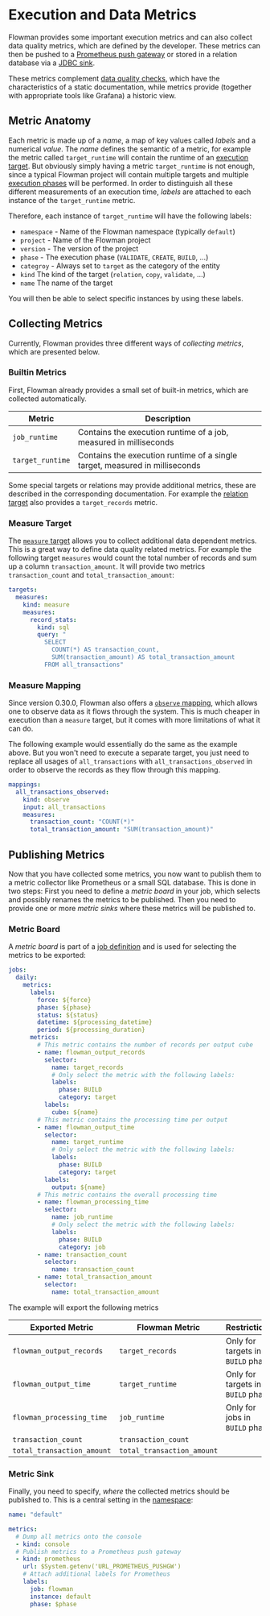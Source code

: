 # Execution and Data Metrics

Flowman provides some important execution metrics and can also collect data quality metrics, which are defined by the
developer. These metrics can then be pushed to a [Prometheus push gateway](../spec/metric/prometheus.md) or stored
in a relation database via a [JDBC sink](../spec/metric/jdbc.md).

These metrics complement [data quality checks](../cookbook/data-quality.md), which have the characteristics of a static 
documentation, while metrics provide (together with appropriate tools like Grafana) a historic view.


## Metric Anatomy
Each metric is made up of a *name*, a map of key values called *labels* and a numerical *value*. The *name* defines
the semantic of a metric, for example the metric called `target_runtime` will contain the runtime of an [execution
target](../spec/target/index.md). But obviously simply having a metric `target_runtime` is not enough, since a typical
Flowman project will contain multiple targets and multiple [execution phases](lifecycle.md) will be 
performed. In order to distinguish all these different measurements of an execution time, *labels* are attached to
each instance of the `target_runtime` metric.

Therefore, each instance of `target_runtime` will have the following labels:
* `namespace` - Name of the Flowman namespace (typically `default`)
* `project` - Name of the Flowman project
* `version` - The version of the project
* `phase` - The execution phase (`VALIDATE`, `CREATE`, `BUILD`, ...)
* `categroy` - Always set to `target` as the category of the entity
* `kind` The kind of the target (`relation`, `copy`, `validate`, ...)
* `name` The name of the target

You will then be able to select specific instances by using these labels.


## Collecting Metrics

Currently, Flowman provides three different ways of *collecting metrics*, which are presented below. 

### Builtin Metrics
First, Flowman already provides a small set of built-in metrics, which are collected automatically.

| Metric           | Description                                                                 |
|------------------|-----------------------------------------------------------------------------|
| `job_runtime`    | Contains the execution runtime of a job, measured in milliseconds           |
| `target_runtime` | Contains the execution runtime of a single target, measured in milliseconds |

Some special targets or relations may provide additional metrics, these are described in the corresponding 
documentation. For example the [relation target](../spec/target/relation.md) also provides a `target_records`
metric.


### Measure Target
The [`measure` target](../spec/target/measure.md) allows you to collect additional data dependent metrics. This is a 
great way to define data quality related metrics. For example the following target `measures` would count the total
number of records and sum up a column `transaction_amount`. It will provide two metrics `transaction_count` and
`total_transaction_amount`:

```yaml
targets:
  measures:
    kind: measure
    measures:
      record_stats:
        kind: sql
        query: "
          SELECT
            COUNT(*) AS transaction_count,
            SUM(transaction_amount) AS total_transaction_amount
          FROM all_transactions"
```



### Measure Mapping
Since version 0.30.0, Flowman also offers a [`observe` mapping](../spec/mapping/observe.md), which allows one to 
observe data as it flows through the system. This is much cheaper in execution than a `measure` target, but it comes
with more limitations of what it can do.

The following example would essentially do the same as the example above. But you won't need to execute a separate
target, you just need to replace all usages of `all_transactions` with `all_transactions_observed` in order to observe
the records as they flow through this mapping.

```yaml
mappings:
  all_transactions_observed:
    kind: observe
    input: all_transactions
    measures:
      transaction_count: "COUNT(*)"
      total_transaction_amount: "SUM(transaction_amount)"
```

## Publishing Metrics
Now that you have collected some metrics, you now want to publish them to a metric collector like Prometheus or a small
SQL database. This is done in two steps: First you need to define a *metric board* in your job, which selects and
possibly renames the metrics to be published. Then you need to provide one or more *metric sinks* where these metrics
will be published to.


### Metric Board
A *metric board* is part of a [job definition](../spec/job/index.md) and is used for selecting the metrics to be 
exported:

```yaml
jobs:
  daily:
    metrics:
      labels:
        force: ${force}
        phase: ${phase}
        status: ${status}
        datetime: ${processing_datetime}
        period: ${processing_duration}
      metrics:
        # This metric contains the number of records per output cube
        - name: flowman_output_records
          selector:
            name: target_records
            # Only select the metric with the following labels:
            labels:
              phase: BUILD
              category: target
          labels:
            cube: ${name}
        # This metric contains the processing time per output
        - name: flowman_output_time
          selector:
            name: target_runtime
            # Only select the metric with the following labels:
            labels:
              phase: BUILD
              category: target
          labels:
            output: ${name}
        # This metric contains the overall processing time
        - name: flowman_processing_time
          selector:
            name: job_runtime
            # Only select the metric with the following labels:
            labels:
              phase: BUILD
              category: job
        - name: transaction_count
          selector:
            name: transaction_count
        - name: total_transaction_amount
          selector:
            name: total_transaction_amount
```
The example will export the following metrics

| Exported Metric            | Flowman Metric             | Restrictions                      |
|----------------------------|----------------------------|-----------------------------------|
| `flowman_output_records`   | `target_records`           | Only for targets in `BUILD` phase |
| `flowman_output_time`      | `target_runtime`           | Only for targets in `BUILD` phase |
| `flowman_processing_time`  | `job_runtime`              | Only for jobs in `BUILD` phase    |
| `transaction_count`        | `transaction_count`        |                                   |
| `total_transaction_amount` | `total_transaction_amount` |                                   |


### Metric Sink

Finally, you need to specify, *where* the collected metrics should be published to. This is a central setting in the
[namespace](../spec/namespace.md):

```yaml
name: "default"

metrics:
  # Dump all metrics onto the console
  - kind: console
  # Publish metrics to a Prometheus push gateway
  - kind: prometheus
    url: $System.getenv('URL_PROMETHEUS_PUSHGW')
    # Attach additional labels for Prometheus
    labels:
      job: flowman
      instance: default
      phase: $phase
```

